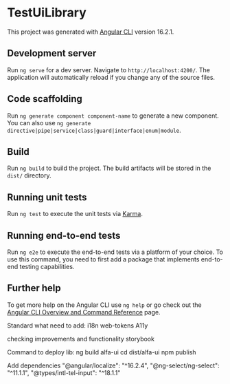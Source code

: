 # TestUiLibrary

This project was generated with [Angular CLI](https://github.com/angular/angular-cli) version 16.2.1.

## Development server

Run `ng serve` for a dev server. Navigate to `http://localhost:4200/`. The application will automatically reload if you change any of the source files.

## Code scaffolding

Run `ng generate component component-name` to generate a new component. You can also use `ng generate directive|pipe|service|class|guard|interface|enum|module`.

## Build

Run `ng build` to build the project. The build artifacts will be stored in the `dist/` directory.

## Running unit tests

Run `ng test` to execute the unit tests via [Karma](https://karma-runner.github.io).

## Running end-to-end tests

Run `ng e2e` to execute the end-to-end tests via a platform of your choice. To use this command, you need to first add a package that implements end-to-end testing capabilities.

## Further help

To get more help on the Angular CLI use `ng help` or go check out the [Angular CLI Overview and Command Reference](https://angular.io/cli) page.

Standard what need to add:
  i18n
  web-tokens
  A11y

  checking improvements and functionality
  storybook
  
Command to deploy lib:
ng build alfa-ui
cd dist/alfa-ui
npm publish

Add dependencies
    "@angular/localize": "^16.2.4",
    "@ng-select/ng-select": "^11.1.1",
    "@types/intl-tel-input": "^18.1.1"

